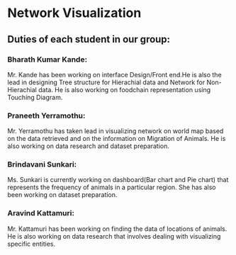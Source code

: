 # Network Visualization

## Duties of each student in our group:
### Bharath Kumar Kande:
Mr. Kande has been working on interface Design/Front end.He is also the lead in designing Tree structure for Hierachial data and Network for Non-Hierachial data. He is also working on foodchain representation using Touching Diagram.


### Praneeth Yerramothu: 
Mr. Yerramothu has taken lead in visualizing network on world map based on the data retrieved and on the information on Migration of Animals. He is also working on data research and dataset preparation.

### Brindavani Sunkari: 
Ms. Sunkari is currently working on dashboard(Bar chart and Pie chart) that represents the frequency of animals in a particular region. She has also been working on dataset preparation.

### Aravind Kattamuri:
Mr. Kattamuri has been working on finding the data of locations of animals. He is also working on data research that involves dealing with visualizing specific entities.

